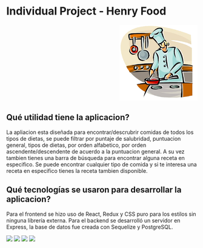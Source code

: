 # Individual Project - Henry Food

<p align="right">
  <img height="200" src="./cooking.png" />
</p>

## Qué utilidad tiene la aplicacion?

La apliacion esta diseñada para encontrar/descrubrir comidas de todos los tipos de dietas, se puede filtrar por puntaje de salubridad, puntuacion general, tipos
de dietas, por orden alfabetico, por orden ascendente/descendente de acuerdo a la puntuacion general. A su vez tambien tienes una barra de búsqueda para encontrar alguna receta en especifico. Se puede encontrar cualquier tipo de comida y si te interesa una receta en especifico tienes la receta tambien disponible.

## Qué tecnologías se usaron para desarrollar la aplicacion? 

Para el frontend se hizo uso de React, Redux y CSS puro para los estilos sin ninguna librería externa. Para el backend se desarrolló un servidor en Express, la base de datos fue creada con Sequelize y PostgreSQL.

<img src="./home food.png">
<img src="./search food.png">
<img src="./detail food.png">
<img src="./create food.png">